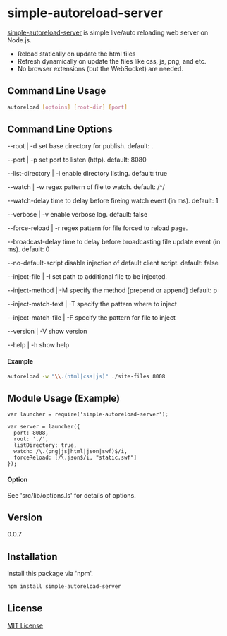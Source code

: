 simple-autoreload-server
========================

[simple-autoreload-server] is simple live/auto reloading web server on Node.js.
  - Reload statically on update the html files
  - Refresh dynamically on update the files like css, js, png, and etc.
  - No browser extensions (but the WebSocket) are needed. 

Command Line Usage
----
```sh
autoreload [optoins] [root-dir] [port]
```


Command Line Options
----

--root | -d <param>
  set base directory for publish.
  default: .

--port | -p <param>
  set port to listen (http).
  default: 8080

--list-directory | -l
  enable directory listing.
  default: true

--watch | -w <param>
  regex pattern of file to watch.
  default: /^/

--watch-delay <param>
  time to delay before fireing watch event (in ms).
  default: 1

--verbose | -v
  enable verbose log.
  default: false

--force-reload | -r <param>
  regex pattern for file forced to reload page.
  

--broadcast-delay <param>
  time to delay before broadcasting file update event (in ms).
  default: 0

--no-default-script
  disable injection of default client script.
  default: false

--inject-file | -I <param>
  set path to additional file to be injected.
  

--inject-method | -M <param>
  specify the method [prepend or append]
  default: p

--inject-match-text | -T <param>
  specify the pattern where to inject
  

--inject-match-file | -F <param>
  specify the pattern for file to inject
  

--version | -V
  show version
  

--help | -h
  show help
  


#### Example

```sh
autoreload -w "\\.(html|css|js)" ./site-files 8008
```

Module Usage (Example)
----
```
var launcher = require('simple-autoreload-server');

var server = launcher({
  port: 8008,
  root: './',
  listDirectory: true,
  watch: /\.(png|js|html|json|swf)$/i,
  forceReload: [/\.json$/i, "static.swf"]
});
```

#### Option

See 'src/lib/options.ls' for details of options.


Version
----
0.0.7

Installation
--------------
install this package via 'npm'.

```sh
npm install simple-autoreload-server
```

License
----
[MIT License]


[simple-autoreload-server]:https://github.com/cytb/simple-autoreload-server
[MIT License]:http://www.opensource.org/licenses/mit-license.php




